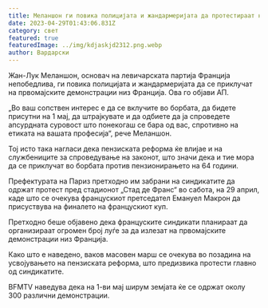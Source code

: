 ```yaml
---
title: Меланшон ги повика полицијата и жандармеријата да протестираат на 1 мај
date: 2023-04-29T01:43:06.831Z
category: свет
featured: true
featuredImage: ../img/kdjaskjd2312.png.webp
author: Вардарски
---
```


Жан-Лук Меланшон, основач на левичарската партија Франција непобедлива, ги повика полицијата и жандармеријата да се приклучат на првомајските демонстрации низ Франција. Ова го објави АП.

„Во ваш сопствен интерес е да се вклучите во борбата, да бидете присутни на 1 мај, да штрајкувате и да одбиете да ја спроведете апсурдната суровост што понекогаш се бара од вас, спротивно на етиката на вашата професија“, рече Меланшон.

Тој исто така нагласи дека пензиската реформа ќе влијае и на службениците за спроведување на законот, што значи дека и тие мора да се приклучат во борбата против пензионирањето на 64 години.

Префектурата на Париз претходно им забрани на синдикатите да одржат протест пред стадионот „Стад де Франс“ во сабота, на 29 април, каде што се очекува францускиот претседател Емануел Макрон да присуствува на финалето на францускиот куп.

Претходно беше објавено дека француските синдикати планираат да организираат огромен број луѓе за да излезат на првомајските демонстрации низ Франција.

Како што е наведено, ваков масовен марш се очекува во позадина на усвојувањето на пензиската реформа, што предизвика протести главно од синдикатите.

BFMTV наведува дека на 1-ви мај ширум земјата ќе се одржат околу 300 различни демонстрации.
